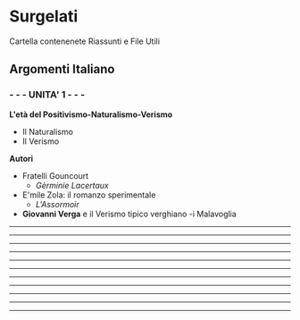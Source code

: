 # Surgelati

Cartella contenenete Riassunti e File Utili

## Argomenti Italiano

### - - -  UNITA' 1 - - - 
**L'età del Positivismo-Naturalismo-Verismo**
- Il Naturalismo
- Il Verismo

**Autori**
- Fratelli Gouncourt
	- *Gèrminie Lacertaux*
- E'mile Zola: il romanzo sperimentale
	- *L'Assormoir*
- **Giovanni Verga** e il Verismo tipico verghiano
	-i Malavoglia	
****
****
****
****
****
****
****
****
****
****
****

<!--stackedit_data:
eyJoaXN0b3J5IjpbLTE3Mjg1MTYzMDMsMTc2MDYyNDIzNyw0Mj
c4MTgwOTMsLTI2MTExNTQ5LDIxMzAxOTU3ODRdfQ==
-->
